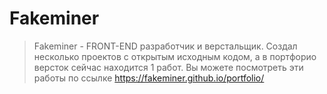 # Fakeminer
> Fakeminer - FRONT-END разработчик и верстальщик. Создал несколько проектов с открытым исходным кодом, а в портфорио версток сейчас находится 1 работ.
Вы можете посмотреть эти работы по ссылке https://fakeminer.github.io/portfolio/